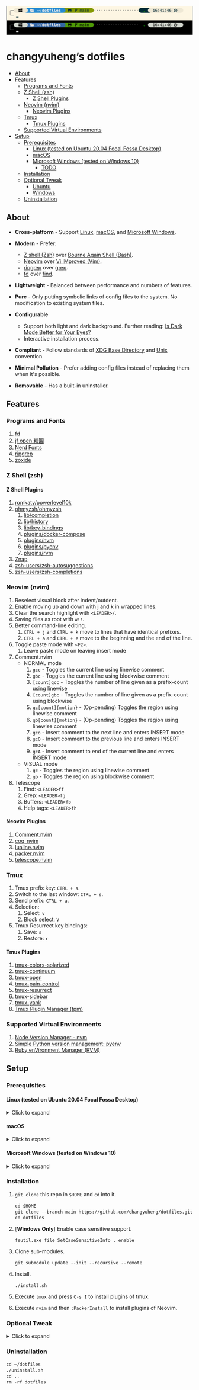 ![screenshots/zsh-prompt.png](screenshots/zsh-prompt.png)

# changyuheng’s dotfiles

<!-- TOC generated with https://derlin.github.io/bitdowntoc/ -->
- [About](#about)
- [Features](#features)
  * [Programs and Fonts](#programs-and-fonts)
  * [Z Shell (zsh)](#z-shell-zsh)
    + [Z Shell Plugins](#z-shell-plugins)
  * [Neovim (nvim)](#neovim-nvim)
    + [Neovim Plugins](#neovim-plugins)
  * [Tmux](#tmux)
    + [Tmux Plugins](#tmux-plugins)
  * [Supported Virtual Environments](#supported-virtual-environments)
- [Setup](#setup)
  * [Prerequisites](#prerequisites)
    + [Linux (tested on Ubuntu 20.04 Focal Fossa Desktop)](#linux-tested-on-ubuntu-2004-focal-fossa-desktop)
    + [macOS](#macos)
    + [Microsoft Windows (tested on Windows 10)](#microsoft-windows-tested-on-windows-10)
      - [TODO](#todo)
  * [Installation](#installation)
  * [Optional Tweak](#optional-tweak)
    + [Ubuntu](#ubuntu)
    + [Windows](#windows)
  * [Uninstallation](#uninstallation)

## About

* **Cross-platform** - Support [Linux](https://en.wikipedia.org/wiki/Linux), [macOS](https://en.wikipedia.org/wiki/MacOS), and [Microsoft Windows](https://en.wikipedia.org/wiki/Microsoft_Windows).
* **Modern** - Prefer:
  * [Z shell (Zsh)](https://en.wikipedia.org/wiki/Z_shell) over [Bourne Again Shell (Bash)](https://en.wikipedia.org/wiki/Bash_(Unix_shell)).
  * [Neovim](https://en.wikipedia.org/wiki/Vim_(text_editor)#Neovim) over [Vi IMproved (Vim)](https://en.wikipedia.org/wiki/Vim_(text_editor)).
  * [ripgrep](https://github.com/BurntSushi/ripgrep) over [grep](https://en.wikipedia.org/wiki/Grep).
  * [fd](https://github.com/sharkdp/fd) over [find](https://en.wikipedia.org/wiki/Find_(Unix)).

* **Lightweight** - Balanced between performance and numbers of features.
* **Pure** - Only putting symbolic links of config files to the system. No modification to existing system files.
* **Configurable**
  * Support both light and dark background. Further reading: [Is Dark Mode Better for Your Eyes?](https://rxoptical.com/eye-health/is-dark-mode-better-for-your-eyes/)
  * Interactive installation process.
* **Compliant** - Follow standards of [XDG Base Directory](https://specifications.freedesktop.org/basedir-spec/basedir-spec-latest.html) and [Unix](https://en.wikipedia.org/wiki/Unix) convention.
* **Minimal Pollution** - Prefer adding config files instead of replacing them when it's possible.
* **Removable** - Has a built-in uninstaller.

## Features

### Programs and Fonts

1. [fd](https://github.com/sharkdp/fd)
2. [jf open 粉圓](https://github.com/justfont/open-huninn-font)
3. [Nerd Fonts](https://github.com/ryanoasis/nerd-fonts)
4. [ripgrep](https://github.com/BurntSushi/ripgrep)
5. [zoxide](https://github.com/ajeetdsouza/zoxide)

### Z Shell (zsh)

#### Z Shell Plugins

1. [romkatv/powerlevel10k](https://github.com/romkatv/powerlevel10k)
2. [ohmyzsh/ohmyzsh](https://github.com/ohmyzsh/ohmyzsh)
   1. [lib/completion](https://github.com/ohmyzsh/ohmyzsh/blob/master/lib/completion.zsh)
   2. [lib/history](https://github.com/ohmyzsh/ohmyzsh/blob/master/lib/history.zsh)
   3. [lib/key-bindings](https://github.com/ohmyzsh/ohmyzsh/blob/master/lib/key-bindings.zsh)
   4. [plugins/docker-compose](https://github.com/ohmyzsh/ohmyzsh/tree/master/plugins/docker-compose)
   5. [plugins/nvm](https://github.com/ohmyzsh/ohmyzsh/tree/master/plugins/nvm)
   6. [plugins/pyenv](https://github.com/ohmyzsh/ohmyzsh/blob/master/plugins/pyenv)
   7. [plugins/rvm](https://github.com/ohmyzsh/ohmyzsh/blob/master/plugins/rvm)
3. [Znap](https://github.com/marlonrichert/zsh-snap)
4. [zsh-users/zsh-autosuggestions](https://github.com/zsh-users/zsh-autosuggestions)
5. [zsh-users/zsh-completions](https://github.com/zsh-users/zsh-completions)

### Neovim (nvim)

1. Reselect visual block after indent/outdent.
2. Enable moving up and down with j and k in wrapped lines.
3. Clear the search highlight with `<LEADER>/`.
4. Saving files as root with `w!!`.
5. Better command-line editing.
   1. `CTRL + j` and `CTRL + k` move to lines that have identical prefixes.
   2. `CTRL + a` and `CTRL + e` move to the beginning and the end of the line.
6. Toggle paste mode with `<F2>`.
   1. Leave paste mode on leaving insert mode
7. Comment.nvim
   * NORMAL mode
     1. `gcc` - Toggles the current line using linewise comment
     2. `gbc` - Toggles the current line using blockwise comment
     3. `[count]gcc` - Toggles the number of line given as a prefix-count using linewise
     4. `[count]gbc` - Toggles the number of line given as a prefix-count using blockwise
     5. `gc[count]{motion}` - (Op-pending) Toggles the region using linewise comment
     6. `gb[count]{motion}` - (Op-pending) Toggles the region using linewise comment
     7. `gco` - Insert comment to the next line and enters INSERT mode
     8. `gcO` - Insert comment to the previous line and enters INSERT mode
     9. `gcA` - Insert comment to end of the current line and enters INSERT mode
   * VISUAL mode
     1. `gc` - Toggles the region using linewise comment
     2. `gb` - Toggles the region using blockwise comment
8. Telescope
   1. Find: `<LEADER>ff`
   2. Grep: `<LEADER>fg`
   3. Buffers: `<LEADER>fb`
   4. Help tags: `<LEADER>fh`

#### Neovim Plugins

1. [Comment.nvim](https://github.com/numToStr/Comment.nvim)
2. [coq_nvim](https://github.com/ms-jpq/coq_nvim)
3. [lualine.nvim](https://github.com/nvim-lualine/lualine.nvim)
4. [packer.nvim](https://github.com/wbthomason/packer.nvim)
5. [telescope.nvim](https://github.com/nvim-telescope/telescope.nvim)

### Tmux

1. Tmux prefix key: `CTRL + s`.
2. Switch to the last window: `CTRL + s`.
3. Send prefix: `CTRL + a`.
4. Selection:
   1. Select: `v`
   2. Block select: `V`
5. Tmux Resurrect key bindings:
   1. Save: `s`
   2. Restore: `r`

#### Tmux Plugins

1. [tmux-colors-solarized](https://github.com/seebi/tmux-colors-solarized)
2. [tmux-continuum](https://github.com/tmux-plugins/tmux-continuum)
3. [tmux-open](https://github.com/tmux-plugins/tmux-open)
4. [tmux-pain-control](https://github.com/tmux-plugins/tmux-pain-control)
5. [tmux-resurrect](https://github.com/tmux-plugins/tmux-resurrect)
6. [tmux-sidebar](https://github.com/tmux-plugins/tmux-sidebar)
7. [tmux-yank](https://github.com/tmux-plugins/tmux-yank)
8. [Tmux Plugin Manager (tpm)](https://github.com/tmux-plugins/tpm)

### Supported Virtual Environments

1. [Node Version Manager - nvm](https://github.com/nvm-sh/nvm)
2. [Simple Python version management: pyenv](https://github.com/pyenv/pyenv)
3. [Ruby enVironment Manager (RVM)](https://github.com/rvm/rvm)

## Setup

### Prerequisites

#### Linux (tested on Ubuntu 20.04 Focal Fossa Desktop)

<details>
  <summary>Click to expand</summary>

1. Install necessary packages.

   Note: zoxide only exists in 21.04+

   ```
   sudo apt install build-essential cmake git golang tmux python3 python3-dev curl fd-find ripgrep zsh exuberant-ctags trash-cli fzf xsel zoxide
   ```

2. Change default shell to [Zsh](https://www.zsh.org/).

   ```
   chsh zsh
   ```

3. Install [flatpak](https://flatpak.org/).

   ```
   sudo apt install flatpak
   ```

4. Install [Neovim](https://neovim.io/).

   ```
   flatpak install flathub io.neovim.nvim
   ```

5. Install [Node Version Manager (nvm)](https://github.com/nvm-sh/nvm).

   ```
   curl -o- https://raw.githubusercontent.com/nvm-sh/nvm/master/install.sh | bash
   ```

6. Install [pyenv](https://github.com/pyenv/pyenv).

   ```
   curl -L https://github.com/pyenv/pyenv-installer/raw/master/bin/pyenv-installer | bash
   ```

7. Install [Nerd Font](https://www.nerdfonts.com/) - [Hack](https://sourcefoundry.org/hack/) by following the [installation instruction](https://github.com/ryanoasis/nerd-fonts/tree/master/patched-fonts/Hack#linux).

8. Config the terminal to use the font Hack Nerd Font that's installed in #1.

</details>

#### macOS

<details>
  <summary>Click to expand</summary>

1. Install [Homebrew](http://brew.sh/).

   ```
   /bin/bash -c "$(curl -fsSL https://raw.githubusercontent.com/Homebrew/install/HEAD/install.sh)"
   ```

2. Install necessary packages.

   ```
   brew install bash zsh cmake ctags go nvm pyenv python3 coreutils fd ripgrep tmux trash fzf neovim gotags zoxide

   brew tap homebrew/cask-fonts
   brew install font-hack-nerd-font
   ```

3. Change default shell to [Zsh](https://www.zsh.org/).

   1. Add the result of `which zsh` to `/etc/shells`.
   2. ```
      chsh -s $(which zsh)
      ```

4. Config the terminal to use the font Hack Nerd Font that's installed in #2.

</details>

#### Microsoft Windows (tested on Windows 10)

<details>
  <summary>Click to expand</summary>

1. [Activate Developer Mode](https://docs.microsoft.com/en-us/windows/apps/get-started/enable-your-device-for-development) from: Start > Settings > Update & Security > For developers > Developer Mode

   * [Symlinks support](https://blogs.windows.com/windowsdeveloper/2016/12/02/symlinks-windows-10/) for non-administrator users will be enabled automatically. If you still have issues, please turn on the `Create symbolic links` permission manually from Start > Local Security Policy > Security Settings > Local Policies > User Rights Assignment > Create symbolic links

2. Enable the [long file path support](https://docs.microsoft.com/en-us/windows/win32/fileio/maximum-file-path-limitation?tabs=cmd) from: Start > Local Group Policy Editor > Local Computer Policy > Computer Configuration > Administrative Templates > System > Filesystem > Enable Win32 long paths

3. Install [Chocolatey](https://chocolatey.org/). Execute the following command in a [PowerShell](https://en.wikipedia.org/wiki/PowerShell) Session as administrator.

   ```
   Set-ExecutionPolicy Bypass -Scope Process -Force; [System.Net.ServicePointManager]::SecurityProtocol = [System.Net.ServicePointManager]::SecurityProtocol -bor 3072; iex ((New-Object System.Net.WebClient).DownloadString('https://community.chocolatey.org/install.ps1'))
   ```

4. Follow the official [doc](https://www.msys2.org/#installation) to download and install [MSYS2](https://en.wikipedia.org/wiki/MinGW#Fork) (msys2-x86_64).

   * If the installation is stuck at `Updating trust database`, just cancel the installation process and launch the installer again.

   * Enable the symbolic link support in MSYS2 by uncommenting the following line in `C:\msys64\msys2_shell.cmd`

     ```
     set MSYS=winsymlinks:nativestrict
     ```

     and the following line in `C:\msys64\mingw64.ini`.

     ```
     MSYS=winsymlinks:nativestrict
     ```

5. Install [Windows Terminal](https://docs.microsoft.com/en-us/windows/terminal/) from Windows Store. Configs:

   * Disable copy & paste mappings to `ctrl + c` and `ctrl + v` by deleting related config in `settings.json` which can be opened from settings.

   * Prevent from window being closed when pressing `ctrl + shfit + w` by add the following content to `settings.json`.

     ```
         "actions":
         [
             ...
             {
                 "command": null,
                 "keys": "ctrl+shift+w"
             },
             ...
         ],
     ```

   * Resolve the key mapping conflict of `ctrl + shfit + 6` in Neovim by add the following content to `settings.json`.

     ```
         "actions":
         [
             ...
             {
                 "command" : null,
                 "keys": "ctrl+shift+6"
             },
             ...
         ],
     ```

   * Make Windows Terminal support MSYS2's shell by adding the following config to `settings.json`:

     ```
         "profiles": {
             "list":
             [
                 // ...
                 {
                     "bellStyle": "none",
                     "commandline": "C:/msys64/msys2_shell.cmd -defterm -here -no-start -mingw64 -use-full-path",
                     "guid": "{7e049a6e-6aea-4e66-9bd3-a4bd49a49bab}",
                     "icon": "C:/msys64/mingw64.ico",
                     "name": "MINGW64 / MSYS2 - Zsh",
                     "startingDirectory": "C:/msys64/home/%USERNAME%"
                 },
                 // ...
             ]
         }
     ```

   * [Make MSYS2 read Windows environment variables](https://stackoverflow.com/a/50992294/1592410).

     1. Add option `-use-full-path` to the `commandline` in MSYS2 profile in Windows Terminal `settings.json`. (It's already done in the previous step.)
     2. If the above parameter doesn't take effect, uncomment `set MSYS2_PATH_TYPE=inherit` in `C:\msys64\msys2_shell.cmd` and `MSYS2_PATH_TYPE=inherit` in `C:\msys64\mingw64.ini`.

6. Fix chocolatey not able to read the `tmp` folder on MSYS2 issue by commenting out the following lines in `/etc/profile`.

   ```
   unset TMP TEMP
   tmp=$(exec cygpath -w "$ORIGINAL_TMP" 2> /dev/null)
   temp=$(exec cygpath -w "$ORIGINAL_TEMP" 2> /dev/null)
   TMP="/tmp"
   TEMP="/tmp"
   ```

8. Install necessary packages with chocolatey in an elevated terminal.

   ```
   choco install neovim nerdfont-hack fd ripgrep universal-ctags fzf zoxide
   ```

9. Config the terminal to use the font Hack Nerd Font.

10. Install [Git for Windows](https://github.com/git-for-windows/git/releases) with the following features enabled.

    * Git LFS
    * File system caching
    * Symbolic links

11. Install [Zsh](https://www.zsh.org/) on MSYS2's shell. Other commands in the following steps should all be executed in MSYS2's shell.

    ```
    pacman -S zsh
    ```

12. [Change default shell](https://superuser.com/questions/961699/change-default-shell-on-msys2) of MSYS2 to [Zsh](https://www.zsh.org/) by adding `-shell zsh` to the cmdline of MSYS2 in Windows Terminal `settings.json`.

    ```
    "commandline": "C:/msys64/msys2_shell.cmd -defterm -here -no-start -mingw64 -use-full-path -shell zsh"
    ```

13. Make `%TMEP%` mounted at `/tmp` by adding the following contents to `/etc/fstab`.

    ```
    none /tmp usertemp binary,posix=0,noacl 0 0
    ```

14. Set Windows `%USERPROFILE%` folder (`C:\Users\<user name>`) as the `$HOME` folder by adding the following contents to `/etc/fstab`. Ref: [How to change HOME directory and start directory on MSYS2?](https://stackoverflow.com/a/66946901/1592410).

    ```
    ##################################################################
    # Canonicalize the two home directories by mounting the windows  #
    # user home with the same path mapping as unix.                  #
    ##################################################################
    C:/Users /home ntfs binary,posix=0,noacl,user 0 0
    ```

15. [Make MSYS2 shell compatible with Git for Windows](https://github.com/git-for-windows/git/wiki/Install-inside-MSYS2-proper).

    1. Edit `/etc/pacman.conf` with `nvim` and add the Git for Windows package repositories above any others (i.e. just before `[mingw32]` on line #71 as of this writing):

       ```
       [git-for-windows]
       Server = https://wingit.blob.core.windows.net/x86-64

       [git-for-windows-mingw32]
       Server = https://wingit.blob.core.windows.net/i686
       ```

    2. Authorize the signing key with:

       ```
       curl -L https://raw.githubusercontent.com/git-for-windows/build-extra/HEAD/git-for-windows-keyring/git-for-windows.gpg |
       pacman-key --add - &&
       pacman-key --lsign-key E8325679DFFF09668AD8D7B67115A57376871B1C &&
       pacman-key --lsign-key 3B6D86A1BA7701CD0F23AED888138B9E1A9F3986
       ```

    3. Then synchronize with new repositories with

       ```
       pacman -Syyuu
       ```

       This installs a new `msys2-runtime` and therefore will ask you to terminate all MSYS2 processes. Save what you need from other open MSYS2 shells and programs, exit them and confirm the Pacman prompt. Double-check Task Manager and kill `pacman.exe` if it's still running after the window is closed. Start a new MSYS2 terminal.

    4. Then synchronize *again* to install the rest:

       ```
       pacman -Suu
       ```

       It might happen that some packages are downgraded, this is expected.

    5. And finally install the packages containing Git, its documentation and some extra things:

       ```
       pacman -S mingw-w64-x86_64-{git,git-doc-html,git-doc-man} git-extra

       ```

    6. Disable the terminal bell from `/etc/inputrc` by changing the bell-style from `visual` to `none`. Ref: [Disable beep in WSL terminal on Windows 10](https://stackoverflow.com/questions/36724209/disable-beep-in-wsl-terminal-on-windows-10)

       ```
       set bell-style none
       ```

16. Install necessary packages with pacman.

    ```
    pacman -S man
    ```

##### TODO

1. pyenv
2. nvm
3. tmux

</details>

### Installation

1. `git clone` this repo in `$HOME` and `cd` into it.

   ```
   cd $HOME
   git clone --branch main https://github.com/changyuheng/dotfiles.git
   cd dotfiles
   ```

2. [**Windows Only**] Enable case sensitive support.

   ```
   fsutil.exe file SetCaseSensitiveInfo . enable
   ```

3. Clone sub-modules.

   ```
   git submodule update --init --recursive --remote
   ```

4. Install.

   ```
   ./install.sh
   ```

5. Execute `tmux` and press `C-s I` to install plugins of tmux.

6. Execute `nvim` and then `:PackerInstall` to install plugins of Neovim.

### Optional Tweak

<details>
  <summary>Click to expand</summary>

#### Ubuntu

1. Key remapping for REALFORCE for Mac:

    a. Config udev:

       ```
       sudo cp ubuntu/etc/udev/rules.d/1000-key-remapping-for-realforce-for-mac.rules /etc/udev/rules.d
       sudo udevadm control --reload
       ```

    b. In `Startup Applications Preferences`, add an item that executes "$HOME/dotfiles/scripts/ubuntu/swap-option-and-command-for-realforce-for-mac.sh"

2. Install fcitx to replace iBus.

    a. ```
       sudo apt install fcitx-chewing fcitx-table-boshiamy
       ```
    b. Choose `fcitx` as the keyboard input method system in `gnome-language-selector`.
    c. Remove keyboard layouts if there are more than 1 from Input Source in `gnome-control-center` > Region & Language.
    d. Remove the hotkey for switching input source in `gnome-control-center` > Keyboard Shortcuts > Typing.
    e. Replace the hotkey for Trigger Input Method to Super + Space in `fcitx-configtool` > Global Config > Hotkey > Trigger Input Method.

#### Windows

1. Swap caps lock and left control.

   ```
   Windows Registry Editor Version 5.00

   [HKEY_LOCAL_MACHINE\SYSTEM\CurrentControlSet\Control\Keyboard Layout]
   "Scancode Map"=hex:00,00,00,00,00,00,00,00,03,00,00,00,1d,00,3a,00,3a,00,1d,00,00,00,00,00

   ; Refs:
   ; https://superuser.com/a/1381836
   ```

</details>

### Uninstallation

```
cd ~/dotfiles
./uninstall.sh
cd ..
rm -rf dotfiles
```
